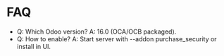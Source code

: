 # FAQ

- Q: Which Odoo version? A: 16.0 (OCA/OCB packaged).
- Q: How to enable? A: Start server with --addon purchase_security or install in UI.
